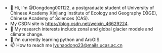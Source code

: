 - 👋 Hi, I’m @Dongdong001122, a postgraduate student of University of Chinese Academy Xinjiang Institute of Ecology and Geography (XIGE), Chinese Academy of Sciences (CAS). 
- My CSDN site is https://blog.csdn.net/weixin_46629224.
- 👀 My research interests include zonal and global glacier modele and climate change.
- 🌱 I’m currently learning python and ArcGIS.
- 📫 How to reach me lyuhaodong23@mails.ucas.ac.cn

<!---
Dongdong001122/Dongdong001122 is a ✨ special ✨ repository because its `README.md` (this file) appears on your GitHub profile.
You can click the Preview link to take a look at your changes.
--->
